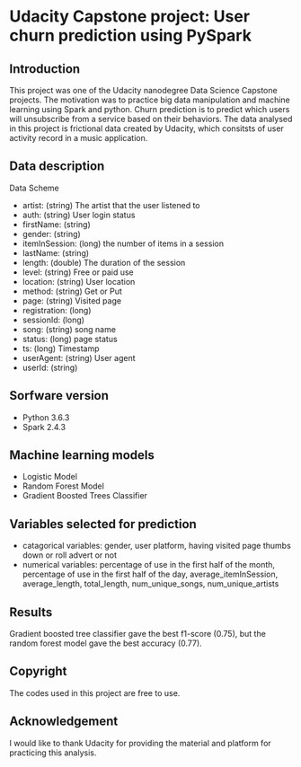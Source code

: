 # Udacity Capstone project: User churn prediction using PySpark

## Introduction
This project was one of the Udacity nanodegree Data Science Capstone projects. The motivation was to practice big data manipulation and machine learning using Spark and python.
Churn prediction is to predict which users will unsubscribe from a service based on their behaviors. 
The data analysed in this project is frictional data created by Udacity, which consitsts of user activity record in a music application.

## Data description
Data Scheme

- artist: (string) The artist that the user listened to
- auth: (string) User login status
- firstName: (string)
- gender: (string)
- itemInSession: (long) the number of items in a session
- lastName: (string)
- length: (double) The duration of the session
- level: (string) Free or paid use
- location: (string) User location 
- method: (string) Get or Put
- page: (string) Visited page
- registration: (long) 
- sessionId: (long)
- song: (string) song name
- status: (long) page status
- ts: (long) Timestamp
- userAgent: (string) User agent
- userId: (string)

## Sorfware version
- Python 3.6.3
- Spark 2.4.3

## Machine learning models
- Logistic Model
- Random Forest Model
- Gradient Boosted Trees Classifier

## Variables selected for prediction
- catagorical variables: gender, user platform, having visited page thumbs down or roll advert or not 
- numerical variables: percentage of use in the first half of the month, percentage of use in the first half of the day, average_itemInSession, average_length, total_length, num_unique_songs, num_unique_artists

## Results
Gradient boosted tree classifier gave the best f1-score (0.75), but the random forest model gave the best accuracy (0.77).

## Copyright
The codes used in this project are free to use.

## Acknowledgement
I would like to thank Udacity for providing the material and platform for practicing this analysis.

